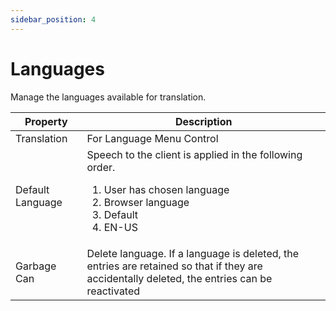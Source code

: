 ```yaml
---
sidebar_position: 4
---
```


# Languages

Manage the languages available for translation.


| **Property** | **Description** |
| --- | --- |
| Translation | For Language Menu Control |
| Default Language | Speech to the client is applied in the following order. <ol> <li> User has chosen language</li><li>Browser language </li><li>Default</li><li>EN-US </li> </ol>|
| Garbage Can | Delete language. If a language is deleted, the entries are retained so that if they are accidentally deleted, the entries can be reactivated |
